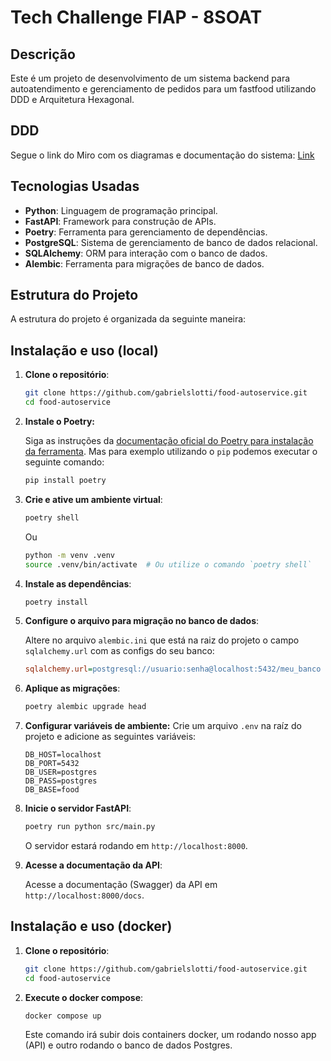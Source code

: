 # Tech Challenge FIAP - 8SOAT

## Descrição

Este é um projeto de desenvolvimento de um sistema backend para autoatendimento e gerenciamento de pedidos para um fastfood utilizando DDD e Arquitetura Hexagonal.

## DDD

Segue o link do Miro com os diagramas e documentação do sistema: [Link](https://miro.com/app/board/uXjVKr2Jyo4=/?share_link_id=255249241481)

## Tecnologias Usadas

- **Python**: Linguagem de programação principal.
- **FastAPI**: Framework para construção de APIs.
- **Poetry**: Ferramenta para gerenciamento de dependências.
- **PostgreSQL**: Sistema de gerenciamento de banco de dados relacional.
- **SQLAlchemy**: ORM para interação com o banco de dados.
- **Alembic**: Ferramenta para migrações de banco de dados.

## Estrutura do Projeto

A estrutura do projeto é organizada da seguinte maneira:

## Instalação e uso (local)

1. **Clone o repositório**:

    ```bash
    git clone https://github.com/gabrielslotti/food-autoservice.git
    cd food-autoservice
    ```

2. **Instale o Poetry:**

    Siga as instruções da [documentação oficial do Poetry para instalação da ferramenta](https://python-poetry.org/docs/#installing-with-the-official-installer). Mas para exemplo utilizando o `pip` podemos executar o seguinte comando:
    ```bash
    pip install poetry
    ```

2. **Crie e ative um ambiente virtual**:
    ```bash
    poetry shell
    ```
    Ou
    ```bash
    python -m venv .venv
    source .venv/bin/activate  # Ou utilize o comando `poetry shell`
    ```

3. **Instale as dependências**:

    ```bash
    poetry install
    ```

4. **Configure o arquivo para migração no banco de dados**:

    Altere no arquivo `alembic.ini` que está na raiz do projeto o campo `sqlalchemy.url` com as configs do seu banco:

    ```ini
    sqlalchemy.url=postgresql://usuario:senha@localhost:5432/meu_banco
    ```

5. **Aplique as migrações**:

    ```bash
    poetry alembic upgrade head
    ```

6. **Configurar variáveis de ambiente:**
    Crie um arquivo `.env` na raíz do projeto e adicione as seguintes variáveis:

    ```env
    DB_HOST=localhost
    DB_PORT=5432
    DB_USER=postgres
    DB_PASS=postgres
    DB_BASE=food
    ```


7. **Inicie o servidor FastAPI**:

    ```bash
    poetry run python src/main.py
    ```

    O servidor estará rodando em `http://localhost:8000`.

8. **Acesse a documentação da API**:

    Acesse a documentação (Swagger) da API em `http://localhost:8000/docs`.


## Instalação e uso (docker)

1. **Clone o repositório**:

    ```bash
    git clone https://github.com/gabrielslotti/food-autoservice.git
    cd food-autoservice
    ```

1. **Execute o docker compose**:

    ```bash
    docker compose up
    ```

    Este comando irá subir dois containers docker, um rodando nosso app (API) e outro rodando o banco de dados Postgres.
